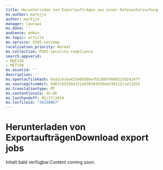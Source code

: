 ```yaml
---
title: Herunterladen von Exportaufträgen aus einer Datenuntersuchung
ms.author: markjjo
author: markjjo
manager: laurawi
ms.date: ''
audience: Admin
ms.topic: article
ms.service: O365-seccomp
localization_priority: Normal
ms.collection: M365-security-compliance
search.appverid:
- MOE150
- MET150
ms.assetid: ''
description: ''
ms.openlocfilehash: 6aa2c6c6a425466dbbefb5360740d9215d242477
ms.sourcegitcommit: 9d67cb52544321a430343d39eb336112c1a11d35
ms.translationtype: MT
ms.contentlocale: de-DE
ms.lasthandoff: 05/17/2019
ms.locfileid: "34150867"
---
```

# <a name="download-export-jobs"></a><span data-ttu-id="f7c50-102">Herunterladen von Exportaufträgen</span><span class="sxs-lookup"><span data-stu-id="f7c50-102">Download export jobs</span></span>

<span data-ttu-id="f7c50-103">Inhalt bald verfügbar.</span><span class="sxs-lookup"><span data-stu-id="f7c50-103">Content coming soon.</span></span>